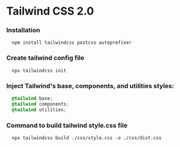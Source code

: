 # Tailwind CSS 2.0

### Installation
```
  npm install tailwindcss postcss autoprefixer
```

### Create tailwind config file
```
  npx tailwindcss init
```
### Inject Tailwind's base, components, and utilities styles:
```css
  @tailwind base;
  @tailwind components;
  @tailwind utilities;
```

### Command to build tailwind style.css file
```
  npx tailwindcss build ./css/style.css -o ./css/dist.css
```

